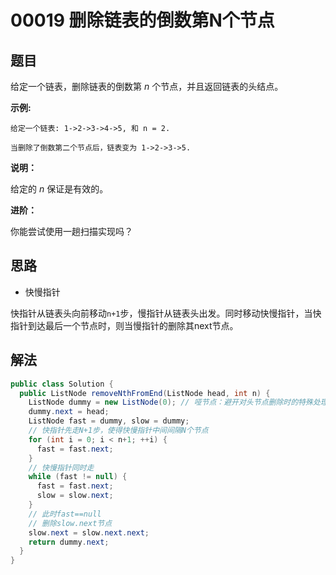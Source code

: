 # 00019 删除链表的倒数第N个节点

## 题目

给定一个链表，删除链表的倒数第 *n* 个节点，并且返回链表的头结点。

**示例:**

```
给定一个链表: 1->2->3->4->5, 和 n = 2.

当删除了倒数第二个节点后，链表变为 1->2->3->5.
```

**说明：**

给定的 *n* 保证是有效的。

**进阶：**

你能尝试使用一趟扫描实现吗？

## 思路

- 快慢指针

快指针从链表头向前移动`n+1`步，慢指针从链表头出发。同时移动快慢指针，当快指针到达最后一个节点时，则当慢指针的删除其next节点。

## 解法

```java
public class Solution {
  public ListNode removeNthFromEnd(ListNode head, int n) {
    ListNode dummy = new ListNode(0); // 哑节点：避开对头节点删除时的特殊处理
    dummy.next = head;
    ListNode fast = dummy, slow = dummy;
    // 快指针先走N+1步，使得快慢指针中间间隔N个节点
    for (int i = 0; i < n+1; ++i) {
      fast = fast.next;
    }
    // 快慢指针同时走
    while (fast != null) {
      fast = fast.next;
      slow = slow.next;
    }
    // 此时fast==null
    // 删除slow.next节点
    slow.next = slow.next.next;
    return dummy.next;
  }
}
```

